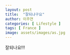 ```yaml
---
layout: post
title:  "잘되냐구요"
author: 이주연
categories: [ Lifestyle ]
tags: [ France ]
image: assets/images/as.jpg
---
```


잘되나요!!!